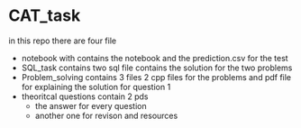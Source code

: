 # CAT_task
in this repo there are four file 
  - notebook with contains the notebook and the prediction.csv for the test 
  - SQL_task contains two sql file contains the solution for the two problems 
  - Problem_solving contains 3 files 2 cpp files for the problems and pdf file for explaining the solution for question 1
  - theoritcal questions contain 2 pds 
      - the answer for every question
      - another one for revison and resources 
